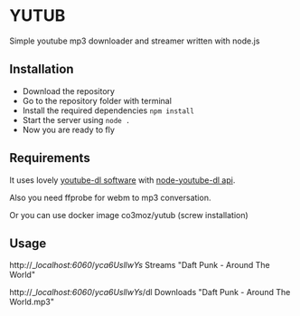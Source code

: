 YUTUB
============

Simple youtube mp3 downloader and streamer written with node.js


Installation
---------------

* Download the repository
* Go to the repository folder with terminal
* Install the required dependencies `npm install`
* Start the server using `node .`
* Now you are ready to fly

Requirements
----------------

It uses lovely [youtube-dl software](https://github.com/rg3/youtube-dl) with [node-youtube-dl api](https://github.com/przemyslawpluta/node-youtube-dl).

Also you need ffprobe for webm to mp3 conversation.

Or you can use docker image co3moz/yutub (screw installation)

Usage
---------------

http://__localhost:6060_/_yca6UsllwYs_
Streams "Daft Punk - Around The World"

http://__localhost:6060_/_yca6UsllwYs_/dl
Downloads "Daft Punk - Around The World.mp3"

